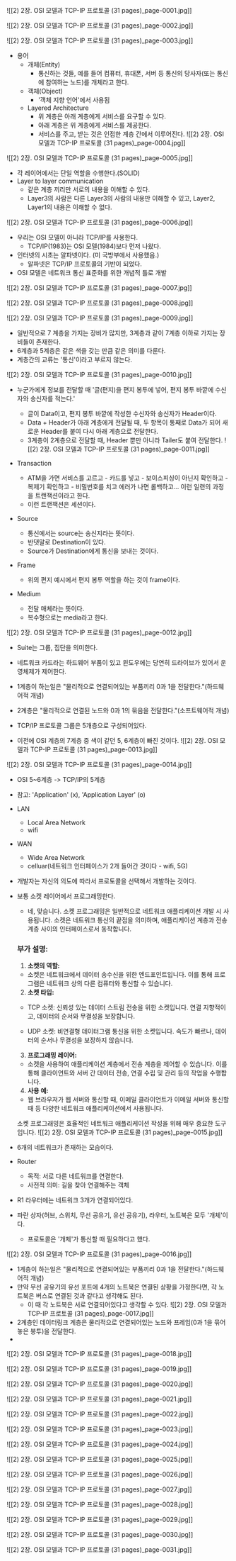 ![[2) 2장. OSI 모델과 TCP-IP 프로토콜 (31 pages)_page-0001.jpg]]

![[2) 2장. OSI 모델과 TCP-IP 프로토콜 (31 pages)_page-0002.jpg]]

![[2) 2장. OSI 모델과 TCP-IP 프로토콜 (31 pages)_page-0003.jpg]]
- 용어
	- 개체(Entity)
		- 통신하는 것들, 예를 들어 컴퓨터, 휴대폰, 서버 등 통신의 당사자(또는 통신에 참여하는 노드)를 개체라고 한다.
	- 객체(Object)
		- '객체 지향 언어'에서 사용됨
	- Layered Architecture
		- 위 계층은 아래 계층에게 서비스를 요구할 수 있다.
		- 아래 계층은 위 계층에게 서비스를 제공한다.
		- 서비스를 주고, 받는 것은 인접한 계층 간에서 이루어진다.
![[2) 2장. OSI 모델과 TCP-IP 프로토콜 (31 pages)_page-0004.jpg]]

![[2) 2장. OSI 모델과 TCP-IP 프로토콜 (31 pages)_page-0005.jpg]]
- 각 레이어에서는 단일 역할을 수행한다.(SOLID)
- Layer to layer communication
	- 같은 계층 끼리만 서로의 내용을 이해할 수 있다.
	- Layer3의 사람은 다른 Layer3의 사람의 내용만 이해할 수 있고, Layer2, Layer1의 내용은 이해할 수 없다.

![[2) 2장. OSI 모델과 TCP-IP 프로토콜 (31 pages)_page-0006.jpg]]
- 우리는 OSI 모델이 아니라 TCP/IP를 사용한다.
	- TCP/IP(1983)는 OSI 모델(1984)보다 먼저 나왔다.
- 인터넷의 시초는 알파넷이다. (미 국방부에서 사용했음.)
	- 알파넷은 TCP/IP 프로토콜의 기반이 되었다.
- OSI 모델은 네트워크 통신 표준화를 위한 개념적 틀로 개발

![[2) 2장. OSI 모델과 TCP-IP 프로토콜 (31 pages)_page-0007.jpg]]

![[2) 2장. OSI 모델과 TCP-IP 프로토콜 (31 pages)_page-0008.jpg]]

![[2) 2장. OSI 모델과 TCP-IP 프로토콜 (31 pages)_page-0009.jpg]]
- 일반적으로 7 계층을 가지는 장비가 많지만, 3계층과 같이 7계층 이하로 가지는 장비들이 존재한다.
- 6계층과 5계층은 같은 색을 갖는 만큼 같은 의미를 다룬다.
- 계층간의 교류는 '통신'이라고 부르지 않는다.

![[2) 2장. OSI 모델과 TCP-IP 프로토콜 (31 pages)_page-0010.jpg]]
- 누군가에게 정보를 전달할 때 '글(편지)을 편지 봉투에 넣어, 편지 봉투 바깥에 수신자와 송신자를 적는다.'
	- 글이 Data이고, 편지 봉투 바깥에 작성한 수신자와 송신자가 Header이다.
	- Data + Header가 아래 계층에게 전달될 때, 두 항목이 통째로 Data가 되어 새로운 Header를 붙여 다시 아래 계층으로 전달한다.
	- 3계층이 2계층으로 전달할 때, Header 뿐만 아니라 Tailer도 붙여 전달한다.
![[2) 2장. OSI 모델과 TCP-IP 프로토콜 (31 pages)_page-0011.jpg]]
- Transaction
	- ATM을 가면 서비스를 고르고 - 카드를 넣고 - 보이스피싱이 아닌지 확인하고 - 복제기 확인하고 - 비밀번호를 치고 에러가 나면 롤백하고... 이런 일련의 과정을 트랜잭션이라고 한다.
	- 이런 트랜잭션은 세션이다.

- Source
	- 통신에서는 source는 송신지라는 뜻이다.
	- 반댓말로 Destination이 있다.
	- Source가 Destination에게 통신을 보내는 것이다.

- Frame
	- 위의 편지 예시에서 편지 봉투 역할을 하는 것이 frame이다.

- Medium
	- 전달 매체라는 뜻이다.
	- 복수형으로는 media라고 한다.

![[2) 2장. OSI 모델과 TCP-IP 프로토콜 (31 pages)_page-0012.jpg]]
- Suite는 그룹, 집단을 의미한다.
- 네트워크 카드라는 하드웨어 부품이 있고 윈도우에는 당연히 드라이브가 있어서 운영체제가 제어한다.
- 1계층이 하는일은 "물리적으로 연결되어있는 부품끼리 0과 1을 전달한다."(하드웨어적 개념)
- 2계층은 "물리적으로 연결된 노드와 0과 1의 묶음을 전달한다."(소프트웨어적 개념)

- TCP/IP 프로토콜 그룹은 5개층으로 구성되어있다.
- 이전에 OSI 계층의 7계층 중 색이 같던 5, 6계층이 빠진 것이다.
![[2) 2장. OSI 모델과 TCP-IP 프로토콜 (31 pages)_page-0013.jpg]]

![[2) 2장. OSI 모델과 TCP-IP 프로토콜 (31 pages)_page-0014.jpg]]
- OSI 5~6계층 -> TCP/IP의 5계층
- 참고: 'Application' (x), 'Application Layer' (o)

- LAN
	- Local Area Network
	- wifi
- WAN
	- Wide Area Network
	- celluar(네트워크 인터페이스가 2개 들어간 것이다 - wifi, 5G)

- 개발자는 자신의 의도에 따라서 프로토콜을 선택해서 개발하는 것이다.
- 보통 소켓 레이어에서 프로그래밍한다.
	- 네, 맞습니다. 소켓 프로그래밍은 일반적으로 네트워크 애플리케이션 개발 시 사용됩니다. 소켓은 네트워크 통신의 끝점을 의미하며, 애플리케이션 계층과 전송 계층 사이의 인터페이스로서 동작합니다.

	### 부가 설명:

	1. **소켓의 역할:**
	- 소켓은 네트워크에서 데이터 송수신을 위한 엔드포인트입니다. 이를 통해 프로그램은 네트워크 상의 다른 컴퓨터와 통신할 수 있습니다.
	
	2. **소켓 타입:**
	- TCP 소켓: 신뢰성 있는 데이터 스트림 전송을 위한 소켓입니다. 연결 지향적이고, 데이터의 순서와 무결성을 보장합니다.
	
	- UDP 소켓: 비연결형 데이터그램 통신을 위한 소켓입니다. 속도가 빠르나, 데이터의 순서나 무결성을 보장하지 않습니다.
	
	3. **프로그래밍 레이어:**
	- 소켓을 사용하여 애플리케이션 계층에서 전송 계층을 제어할 수 있습니다. 이를 통해 클라이언트와 서버 간 데이터 전송, 연결 수립 및 관리 등의 작업을 수행합니다.
	
	4. **사용 예:**
	- 웹 브라우저가 웹 서버와 통신할 때, 이메일 클라이언트가 이메일 서버와 통신할 때 등 다양한 네트워크 애플리케이션에서 사용됩니다.
	
	소켓 프로그래밍은 효율적인 네트워크 애플리케이션 작성을 위해 매우 중요한 도구입니다.
![[2) 2장. OSI 모델과 TCP-IP 프로토콜 (31 pages)_page-0015.jpg]]
- 6개의 네트워크가 존재하는 모습이다.
- Router
	- 목적: 서로 다른 네트워크를 연결한다.
	- 사전적 의미: 길을 찾아 연결해주는 객체

- R1 라우터에는 네트워크 3개가 연결되어있다.
- 파란 상자(허브, 스위치, 무선 공유기, 유선 공유기), 라우터, 노트북은 모두 '개체'이다.
	- 프로토콜은 '개체'가 통신할 때 필요하다고 했다.


![[2) 2장. OSI 모델과 TCP-IP 프로토콜 (31 pages)_page-0016.jpg]]
- 1계층이 하는일은 "물리적으로 연결되어있는 부품끼리 0과 1을 전달한다."(하드웨어적 개념)
- 만약 무선 공유기의 유선 포트에 4개의 노트북은 연결된 상황을 가정한다면, 각 노트북은 버스로 연결된 것과 같다고 생각해도 된다.
	- 이 때 각 노트북은 서로 연결되어있다고 생각할 수 있다.
![[2) 2장. OSI 모델과 TCP-IP 프로토콜 (31 pages)_page-0017.jpg]]
- 2계층인 데이터링크 계층은 물리적으로 연결되어있는 노드와 프레임(0과 1을 묶어놓은 봉투)을 전달한다.
- 
![[2) 2장. OSI 모델과 TCP-IP 프로토콜 (31 pages)_page-0018.jpg]]

![[2) 2장. OSI 모델과 TCP-IP 프로토콜 (31 pages)_page-0019.jpg]]

![[2) 2장. OSI 모델과 TCP-IP 프로토콜 (31 pages)_page-0020.jpg]]

![[2) 2장. OSI 모델과 TCP-IP 프로토콜 (31 pages)_page-0021.jpg]]

![[2) 2장. OSI 모델과 TCP-IP 프로토콜 (31 pages)_page-0022.jpg]]

![[2) 2장. OSI 모델과 TCP-IP 프로토콜 (31 pages)_page-0023.jpg]]

![[2) 2장. OSI 모델과 TCP-IP 프로토콜 (31 pages)_page-0024.jpg]]

![[2) 2장. OSI 모델과 TCP-IP 프로토콜 (31 pages)_page-0025.jpg]]

![[2) 2장. OSI 모델과 TCP-IP 프로토콜 (31 pages)_page-0026.jpg]]

![[2) 2장. OSI 모델과 TCP-IP 프로토콜 (31 pages)_page-0027.jpg]]

![[2) 2장. OSI 모델과 TCP-IP 프로토콜 (31 pages)_page-0028.jpg]]

![[2) 2장. OSI 모델과 TCP-IP 프로토콜 (31 pages)_page-0029.jpg]]

![[2) 2장. OSI 모델과 TCP-IP 프로토콜 (31 pages)_page-0030.jpg]]

![[2) 2장. OSI 모델과 TCP-IP 프로토콜 (31 pages)_page-0031.jpg]]